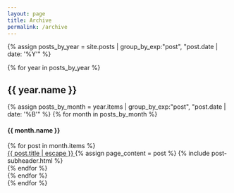 ```yaml
---
layout: page
title: Archive
permalink: /archive
---
```


{% assign posts_by_year = site.posts | group_by_exp:"post", "post.date | date: '%Y'" %}


{% for year in posts_by_year %}
  <div class="archive-content">
    <h2 class="archive-year">{{ year.name }}</h2>
    <div class="archive-year-content">
      {% assign posts_by_month = year.items | group_by_exp:"post", "post.date | date: '%B'" %}
      {% for month in posts_by_month %}
        <h4 class="archive-month">{{ month.name }}</h4>
        <div class="archive-month-content">
            {% for post in month.items %}
               <div class="archive-post">
                  <a class="post-link" href="{{ post.url | relative_url }}">
                    {{ post.title | escape }}
                  </a>
                  {% assign page_content = post %}
                  {% include post-subheader.html %}
              </div>
            {% endfor %}
        </div>
      {% endfor %}
    </div>
  </div>
{% endfor %}
